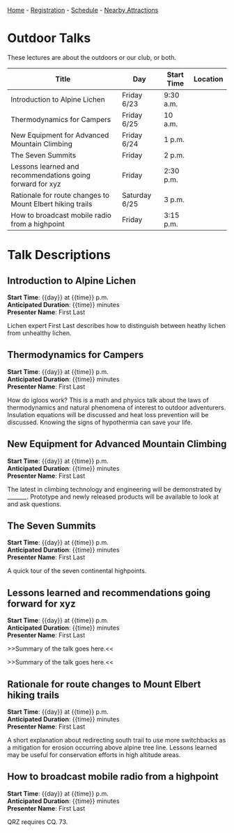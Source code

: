 [Home](index.md) - [Registration](registration.md) - [Schedule](schedule.md) - [Nearby Attractions](nearby-attractions.md)
# Outdoor Talks
These lectures are about the outdoors or our club, or both.

| Title                                                     | Day           | Start Time | Location |
|-----------------------------------------------------------|---------------|------------|----------|
| Introduction to Alpine Lichen                             | Friday 6/23 | 9:30 a.m.     |          |
| Thermodynamics for Campers                                | Friday 6/25 | 10 a.m.    |          |
| New Equipment for Advanced Mountain Climbing              | Friday 6/24   | 1 p.m.     |          |
| The Seven Summits                                         | Friday        | 2 p.m.     |          |
| Lessons learned and recommendations going forward for xyz | Friday        | 2:30 p.m.  |          |
| Rationale for route changes to Mount Elbert hiking trails | Saturday 6/25 | 3 p.m.     |          |
| How to broadcast mobile radio from a highpoint                                | Friday        | 3:15 p.m.     |          |

# Talk Descriptions
## Introduction to Alpine Lichen
**Start Time**: {{day}} at {{time}} p.m.
<br/>
**Anticipated Duration**: {{time}} minutes
<br/>
**Presenter Name**: First Last

Lichen expert First Last describes how to distinguish between heathy lichen from unhealthy lichen.

## Thermodynamics for Campers
**Start Time**: {{day}} at {{time}} p.m.
<br/>
**Anticipated Duration**: {{time}} minutes
<br/>
**Presenter Name**: First Last

How do igloos work? This is a math and physics talk about the laws of thermodynamics and natural phenomena of interest to outdoor adventurers. Insulation equations will be discussed and heat loss prevention will be discussed. Knowing the signs of hypothermia can save your life.

## New Equipment for Advanced Mountain Climbing
**Start Time**: {{day}} at {{time}} p.m.
<br/>
**Anticipated Duration**: {{time}} minutes
<br/>
**Presenter Name**: First Last

The latest in climbing technology and engineering will be demonstrated by _______. Prototype and newly released products will be available to look at and ask questions.

## The Seven Summits
**Start Time**: {{day}} at {{time}} p.m.
<br/>
**Anticipated Duration**: {{time}} minutes
<br/>
**Presenter Name**: First Last

A quick tour of the seven continental highpoints.

## Lessons learned and recommendations going forward for xyz
**Start Time**: {{day}} at {{time}} p.m.
<br/>
**Anticipated Duration**: {{time}} minutes
<br/>
**Presenter Name**: First Last

\>\>Summary of the talk goes here.\<\<

\>\>Summary of the talk goes here.\<\<

## Rationale for route changes to Mount Elbert hiking trails
**Start Time**: {{day}} at {{time}} p.m.
<br/>
**Anticipated Duration**: {{time}} minutes
<br/>
**Presenter Name**: First Last

A short explanation about redirecting south trail to use more switchbacks as a mitigation for erosion occurring above alpine tree line. Lessons learned may be useful for conservation efforts in high altitude areas.


## How to broadcast mobile radio from a highpoint
**Start Time**: {{day}} at {{time}} p.m.
<br/>
**Anticipated Duration**: {{time}} minutes
<br/>
**Presenter Name**: First Last

QRZ requires CQ. 73.